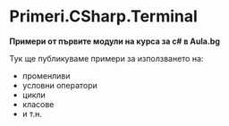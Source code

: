 ﻿# Primeri.CSharp.Terminal
**Примери от първите модули на курса за c# в Aula.bg**

Тук ще публикуваме примери за използването на:
* променливи
* условни оператори
* цикли
* класове
* и т.н.